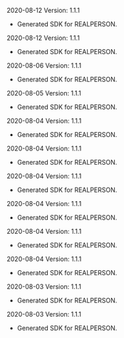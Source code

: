 2020-08-12 Version: 1.1.1
- Generated SDK for REALPERSON.

2020-08-12 Version: 1.1.1
- Generated SDK for REALPERSON.

2020-08-06 Version: 1.1.1
- Generated SDK for REALPERSON.

2020-08-05 Version: 1.1.1
- Generated SDK for REALPERSON.

2020-08-04 Version: 1.1.1
- Generated SDK for REALPERSON.

2020-08-04 Version: 1.1.1
- Generated SDK for REALPERSON.

2020-08-04 Version: 1.1.1
- Generated SDK for REALPERSON.

2020-08-04 Version: 1.1.1
- Generated SDK for REALPERSON.

2020-08-04 Version: 1.1.1
- Generated SDK for REALPERSON.

2020-08-04 Version: 1.1.1
- Generated SDK for REALPERSON.

2020-08-03 Version: 1.1.1
- Generated SDK for REALPERSON.

2020-08-03 Version: 1.1.1
- Generated SDK for REALPERSON.

